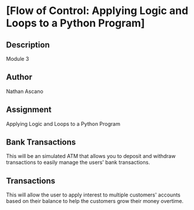 # [Flow of Control: Applying Logic and Loops to a Python Program]

## Description
Module 3

## Author
Nathan Ascano

## Assignment
Applying Logic and Loops to a Python Program

## Bank Transactions
This will be an simulated ATM that allows you to deposit and withdraw transactions to easily manage the users' bank transactions.

## Transactions
This will allow the user to apply interest to multiple customers' accounts based on their balance to help the customers grow their money overtime.